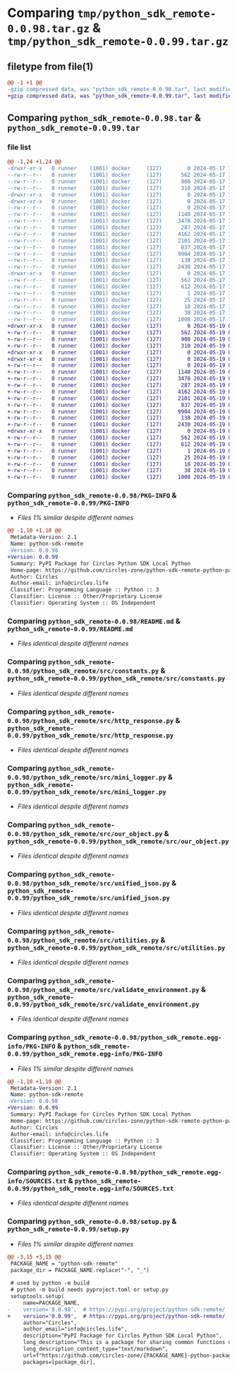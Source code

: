 # Comparing `tmp/python_sdk_remote-0.0.98.tar.gz` & `tmp/python_sdk_remote-0.0.99.tar.gz`

## filetype from file(1)

```diff
@@ -1 +1 @@
-gzip compressed data, was "python_sdk_remote-0.0.98.tar", last modified: Fri May 17 16:11:47 2024, max compression
+gzip compressed data, was "python_sdk_remote-0.0.99.tar", last modified: Sun May 19 08:22:02 2024, max compression
```

## Comparing `python_sdk_remote-0.0.98.tar` & `python_sdk_remote-0.0.99.tar`

### file list

```diff
@@ -1,24 +1,24 @@
-drwxr-xr-x   0 runner    (1001) docker     (127)        0 2024-05-17 16:11:47.812288 python_sdk_remote-0.0.98/
--rw-r--r--   0 runner    (1001) docker     (127)      562 2024-05-17 16:11:47.812288 python_sdk_remote-0.0.98/PKG-INFO
--rw-r--r--   0 runner    (1001) docker     (127)      908 2024-05-17 16:11:37.000000 python_sdk_remote-0.0.98/README.md
--rw-r--r--   0 runner    (1001) docker     (127)      310 2024-05-17 16:11:37.000000 python_sdk_remote-0.0.98/pyproject.toml
-drwxr-xr-x   0 runner    (1001) docker     (127)        0 2024-05-17 16:11:47.808288 python_sdk_remote-0.0.98/python_sdk_remote/
-drwxr-xr-x   0 runner    (1001) docker     (127)        0 2024-05-17 16:11:47.812288 python_sdk_remote-0.0.98/python_sdk_remote/src/
--rw-r--r--   0 runner    (1001) docker     (127)        0 2024-05-17 16:11:37.000000 python_sdk_remote-0.0.98/python_sdk_remote/src/__init__.py
--rw-r--r--   0 runner    (1001) docker     (127)     1148 2024-05-17 16:11:37.000000 python_sdk_remote-0.0.98/python_sdk_remote/src/constants.py
--rw-r--r--   0 runner    (1001) docker     (127)     3478 2024-05-17 16:11:37.000000 python_sdk_remote-0.0.98/python_sdk_remote/src/http_response.py
--rw-r--r--   0 runner    (1001) docker     (127)      287 2024-05-17 16:11:37.000000 python_sdk_remote-0.0.98/python_sdk_remote/src/item.py
--rw-r--r--   0 runner    (1001) docker     (127)     4162 2024-05-17 16:11:37.000000 python_sdk_remote-0.0.98/python_sdk_remote/src/mini_logger.py
--rw-r--r--   0 runner    (1001) docker     (127)     2101 2024-05-17 16:11:37.000000 python_sdk_remote-0.0.98/python_sdk_remote/src/our_object.py
--rw-r--r--   0 runner    (1001) docker     (127)      837 2024-05-17 16:11:37.000000 python_sdk_remote-0.0.98/python_sdk_remote/src/unified_json.py
--rw-r--r--   0 runner    (1001) docker     (127)     9904 2024-05-17 16:11:37.000000 python_sdk_remote-0.0.98/python_sdk_remote/src/utilities.py
--rw-r--r--   0 runner    (1001) docker     (127)      138 2024-05-17 16:11:37.000000 python_sdk_remote-0.0.98/python_sdk_remote/src/valid_json_versions.py
--rw-r--r--   0 runner    (1001) docker     (127)     2430 2024-05-17 16:11:37.000000 python_sdk_remote-0.0.98/python_sdk_remote/src/validate_environment.py
-drwxr-xr-x   0 runner    (1001) docker     (127)        0 2024-05-17 16:11:47.812288 python_sdk_remote-0.0.98/python_sdk_remote.egg-info/
--rw-r--r--   0 runner    (1001) docker     (127)      562 2024-05-17 16:11:47.000000 python_sdk_remote-0.0.98/python_sdk_remote.egg-info/PKG-INFO
--rw-r--r--   0 runner    (1001) docker     (127)      612 2024-05-17 16:11:47.000000 python_sdk_remote-0.0.98/python_sdk_remote.egg-info/SOURCES.txt
--rw-r--r--   0 runner    (1001) docker     (127)        1 2024-05-17 16:11:47.000000 python_sdk_remote-0.0.98/python_sdk_remote.egg-info/dependency_links.txt
--rw-r--r--   0 runner    (1001) docker     (127)       25 2024-05-17 16:11:47.000000 python_sdk_remote-0.0.98/python_sdk_remote.egg-info/requires.txt
--rw-r--r--   0 runner    (1001) docker     (127)       18 2024-05-17 16:11:47.000000 python_sdk_remote-0.0.98/python_sdk_remote.egg-info/top_level.txt
--rw-r--r--   0 runner    (1001) docker     (127)       38 2024-05-17 16:11:47.812288 python_sdk_remote-0.0.98/setup.cfg
--rw-r--r--   0 runner    (1001) docker     (127)     1008 2024-05-17 16:11:37.000000 python_sdk_remote-0.0.98/setup.py
+drwxr-xr-x   0 runner    (1001) docker     (127)        0 2024-05-19 08:22:02.650246 python_sdk_remote-0.0.99/
+-rw-r--r--   0 runner    (1001) docker     (127)      562 2024-05-19 08:22:02.650246 python_sdk_remote-0.0.99/PKG-INFO
+-rw-r--r--   0 runner    (1001) docker     (127)      908 2024-05-19 08:21:54.000000 python_sdk_remote-0.0.99/README.md
+-rw-r--r--   0 runner    (1001) docker     (127)      310 2024-05-19 08:21:54.000000 python_sdk_remote-0.0.99/pyproject.toml
+drwxr-xr-x   0 runner    (1001) docker     (127)        0 2024-05-19 08:22:02.646246 python_sdk_remote-0.0.99/python_sdk_remote/
+drwxr-xr-x   0 runner    (1001) docker     (127)        0 2024-05-19 08:22:02.650246 python_sdk_remote-0.0.99/python_sdk_remote/src/
+-rw-r--r--   0 runner    (1001) docker     (127)        0 2024-05-19 08:21:54.000000 python_sdk_remote-0.0.99/python_sdk_remote/src/__init__.py
+-rw-r--r--   0 runner    (1001) docker     (127)     1148 2024-05-19 08:21:54.000000 python_sdk_remote-0.0.99/python_sdk_remote/src/constants.py
+-rw-r--r--   0 runner    (1001) docker     (127)     3478 2024-05-19 08:21:54.000000 python_sdk_remote-0.0.99/python_sdk_remote/src/http_response.py
+-rw-r--r--   0 runner    (1001) docker     (127)      287 2024-05-19 08:21:54.000000 python_sdk_remote-0.0.99/python_sdk_remote/src/item.py
+-rw-r--r--   0 runner    (1001) docker     (127)     4162 2024-05-19 08:21:54.000000 python_sdk_remote-0.0.99/python_sdk_remote/src/mini_logger.py
+-rw-r--r--   0 runner    (1001) docker     (127)     2101 2024-05-19 08:21:54.000000 python_sdk_remote-0.0.99/python_sdk_remote/src/our_object.py
+-rw-r--r--   0 runner    (1001) docker     (127)      837 2024-05-19 08:21:54.000000 python_sdk_remote-0.0.99/python_sdk_remote/src/unified_json.py
+-rw-r--r--   0 runner    (1001) docker     (127)     9904 2024-05-19 08:21:54.000000 python_sdk_remote-0.0.99/python_sdk_remote/src/utilities.py
+-rw-r--r--   0 runner    (1001) docker     (127)      138 2024-05-19 08:21:54.000000 python_sdk_remote-0.0.99/python_sdk_remote/src/valid_json_versions.py
+-rw-r--r--   0 runner    (1001) docker     (127)     2430 2024-05-19 08:21:54.000000 python_sdk_remote-0.0.99/python_sdk_remote/src/validate_environment.py
+drwxr-xr-x   0 runner    (1001) docker     (127)        0 2024-05-19 08:22:02.650246 python_sdk_remote-0.0.99/python_sdk_remote.egg-info/
+-rw-r--r--   0 runner    (1001) docker     (127)      562 2024-05-19 08:22:02.000000 python_sdk_remote-0.0.99/python_sdk_remote.egg-info/PKG-INFO
+-rw-r--r--   0 runner    (1001) docker     (127)      612 2024-05-19 08:22:02.000000 python_sdk_remote-0.0.99/python_sdk_remote.egg-info/SOURCES.txt
+-rw-r--r--   0 runner    (1001) docker     (127)        1 2024-05-19 08:22:02.000000 python_sdk_remote-0.0.99/python_sdk_remote.egg-info/dependency_links.txt
+-rw-r--r--   0 runner    (1001) docker     (127)       25 2024-05-19 08:22:02.000000 python_sdk_remote-0.0.99/python_sdk_remote.egg-info/requires.txt
+-rw-r--r--   0 runner    (1001) docker     (127)       18 2024-05-19 08:22:02.000000 python_sdk_remote-0.0.99/python_sdk_remote.egg-info/top_level.txt
+-rw-r--r--   0 runner    (1001) docker     (127)       38 2024-05-19 08:22:02.650246 python_sdk_remote-0.0.99/setup.cfg
+-rw-r--r--   0 runner    (1001) docker     (127)     1008 2024-05-19 08:21:54.000000 python_sdk_remote-0.0.99/setup.py
```

### Comparing `python_sdk_remote-0.0.98/PKG-INFO` & `python_sdk_remote-0.0.99/PKG-INFO`

 * *Files 1% similar despite different names*

```diff
@@ -1,10 +1,10 @@
 Metadata-Version: 2.1
 Name: python-sdk-remote
-Version: 0.0.98
+Version: 0.0.99
 Summary: PyPI Package for Circles Python SDK Local Python
 Home-page: https://github.com/circles-zone/python-sdk-remote-python-package
 Author: Circles
 Author-email: info@circles.life
 Classifier: Programming Language :: Python :: 3
 Classifier: License :: Other/Proprietary License
 Classifier: Operating System :: OS Independent
```

### Comparing `python_sdk_remote-0.0.98/README.md` & `python_sdk_remote-0.0.99/README.md`

 * *Files identical despite different names*

### Comparing `python_sdk_remote-0.0.98/python_sdk_remote/src/constants.py` & `python_sdk_remote-0.0.99/python_sdk_remote/src/constants.py`

 * *Files identical despite different names*

### Comparing `python_sdk_remote-0.0.98/python_sdk_remote/src/http_response.py` & `python_sdk_remote-0.0.99/python_sdk_remote/src/http_response.py`

 * *Files identical despite different names*

### Comparing `python_sdk_remote-0.0.98/python_sdk_remote/src/mini_logger.py` & `python_sdk_remote-0.0.99/python_sdk_remote/src/mini_logger.py`

 * *Files identical despite different names*

### Comparing `python_sdk_remote-0.0.98/python_sdk_remote/src/our_object.py` & `python_sdk_remote-0.0.99/python_sdk_remote/src/our_object.py`

 * *Files identical despite different names*

### Comparing `python_sdk_remote-0.0.98/python_sdk_remote/src/unified_json.py` & `python_sdk_remote-0.0.99/python_sdk_remote/src/unified_json.py`

 * *Files identical despite different names*

### Comparing `python_sdk_remote-0.0.98/python_sdk_remote/src/utilities.py` & `python_sdk_remote-0.0.99/python_sdk_remote/src/utilities.py`

 * *Files identical despite different names*

### Comparing `python_sdk_remote-0.0.98/python_sdk_remote/src/validate_environment.py` & `python_sdk_remote-0.0.99/python_sdk_remote/src/validate_environment.py`

 * *Files identical despite different names*

### Comparing `python_sdk_remote-0.0.98/python_sdk_remote.egg-info/PKG-INFO` & `python_sdk_remote-0.0.99/python_sdk_remote.egg-info/PKG-INFO`

 * *Files 1% similar despite different names*

```diff
@@ -1,10 +1,10 @@
 Metadata-Version: 2.1
 Name: python-sdk-remote
-Version: 0.0.98
+Version: 0.0.99
 Summary: PyPI Package for Circles Python SDK Local Python
 Home-page: https://github.com/circles-zone/python-sdk-remote-python-package
 Author: Circles
 Author-email: info@circles.life
 Classifier: Programming Language :: Python :: 3
 Classifier: License :: Other/Proprietary License
 Classifier: Operating System :: OS Independent
```

### Comparing `python_sdk_remote-0.0.98/python_sdk_remote.egg-info/SOURCES.txt` & `python_sdk_remote-0.0.99/python_sdk_remote.egg-info/SOURCES.txt`

 * *Files identical despite different names*

### Comparing `python_sdk_remote-0.0.98/setup.py` & `python_sdk_remote-0.0.99/setup.py`

 * *Files 1% similar despite different names*

```diff
@@ -3,15 +3,15 @@
 PACKAGE_NAME = "python-sdk-remote"
 package_dir = PACKAGE_NAME.replace("-", "_")
 
 # used by python -m build
 # python -m build needs pyproject.toml or setup.py
 setuptools.setup(
     name=PACKAGE_NAME,
-    version='0.0.98',  # https://pypi.org/project/python-sdk-remote/
+    version='0.0.99',  # https://pypi.org/project/python-sdk-remote/
     author="Circles",
     author_email="info@circles.life",
     description="PyPI Package for Circles Python SDK Local Python",
     long_description="This is a package for sharing common functions used in different repositories",
     long_description_content_type="text/markdown",
     url=f"https://github.com/circles-zone/{PACKAGE_NAME}-python-package",
     packages=[package_dir],
```

